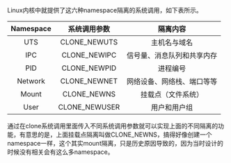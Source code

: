 Linux内核中就提供了这六种namespace隔离的系统调用，如下表所示。

| Namespace | 系统调用参数 | 隔离内容 |
| :------:| :------: | :------: |
| UTS | CLONE_NEWUTS | 主机名与域名 |
| IPC | CLONE_NEWIPC | 信号量、消息队列和共享内存 |
| PID | CLONE_NEWPID | 进程编号 |
| Network | CLONE_NEWNET | 网络设备、网络栈、端口等等 |
| Mount | CLONE_NEWNS | 挂载点（文件系统） |
| User | CLONE_NEWUSER | 用户和用户组 |

通过在clone系统调用里面传入不同系统调用参数就可以实现上面的不同隔离的功能，有意思的是，上面挂载点隔离叫做CLONE_NEWNS，搞得好像创建一个
namespace一样，这个其实mount隔离，只是历史原因导致的，因为当时设计的时候没有相关会有这么多namespace。
























